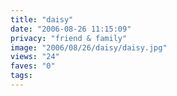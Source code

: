 ```yaml
---
title: "daisy"
date: "2006-08-26 11:15:09"
privacy: "friend & family"
image: "2006/08/26/daisy/daisy.jpg"
views: "24"
faves: "0"
tags:
---
```


